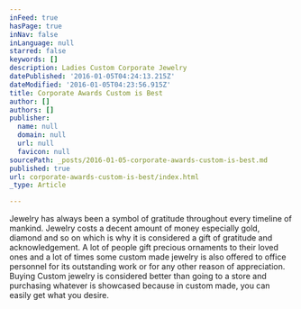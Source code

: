 ```yaml
---
inFeed: true
hasPage: true
inNav: false
inLanguage: null
starred: false
keywords: []
description: Ladies Custom Corporate Jewelry
datePublished: '2016-01-05T04:24:13.215Z'
dateModified: '2016-01-05T04:23:56.915Z'
title: Corporate Awards Custom is Best
author: []
authors: []
publisher:
  name: null
  domain: null
  url: null
  favicon: null
sourcePath: _posts/2016-01-05-corporate-awards-custom-is-best.md
published: true
url: corporate-awards-custom-is-best/index.html
_type: Article

---
```

Jewelry has always been a symbol of gratitude throughout every timeline of mankind. Jewelry costs a decent amount of money especially gold, diamond and so on which is why it is considered a gift of gratitude and acknowledgement. A lot of people gift precious ornaments to their loved ones and a lot of times some custom made jewelry is also offered to office personnel for its outstanding work or for any other reason of appreciation. Buying Custom jewelry is considered better than going to a store and purchasing whatever is showcased because in custom made, you can easily get what you desire.